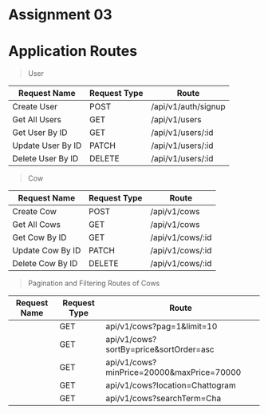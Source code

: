 # Assignment 03

# Application Routes

> User
> 

| Request Name | Request Type | Route |
| --- | --- | --- |
| Create User | POST | /api/v1/auth/signup |
| Get All Users | GET | /api/v1/users |
| Get User By ID | GET | /api/v1/users/:id |
| Update User By ID | PATCH | /api/v1/users/:id |
| Delete User By ID | DELETE | /api/v1/users/:id |

> Cow
> 

| Request Name | Request Type | Route |
| --- | --- | --- |
| Create Cow | POST | /api/v1/cows |
| Get All Cows | GET | /api/v1/cows |
| Get Cow By ID | GET | /api/v1/cows/:id |
| Update Cow By ID | PATCH | /api/v1/cows/:id |
| Delete Cow By ID | DELETE | /api/v1/cows/:id |

> Pagination and Filtering Routes of Cows
> 

| Request Name | Request Type | Route |
| --- | --- | --- |
|  | GET | api/v1/cows?pag=1&limit=10 |
|  | GET | api/v1/cows?sortBy=price&sortOrder=asc |
|  | GET | api/v1/cows?minPrice=20000&maxPrice=70000 |
|  | GET | api/v1/cows?location=Chattogram |
|  | GET | api/v1/cows?searchTerm=Cha |